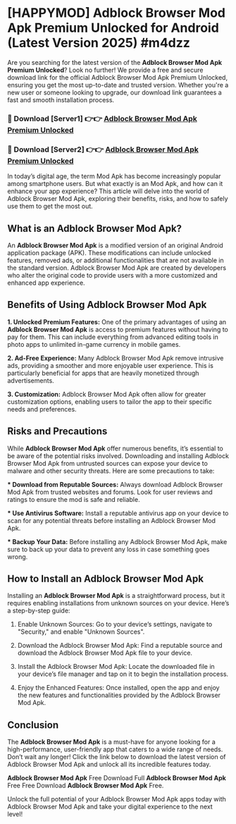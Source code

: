 # [HAPPYMOD] Adblock Browser Mod Apk Premium Unlocked for Android (Latest Version 2025) #m4dzz

Are you searching for the latest version of the <strong>Adblock Browser Mod Apk Premium Unlocked</strong>? Look no further! We provide a free and secure download link for the official Adblock Browser Mod Apk Premium Unlocked, ensuring you get the most up-to-date and trusted version. Whether you're a new user or someone looking to upgrade, our download link guarantees a fast and smooth installation process.


<h3>🔴 Download [Server1] 👉👉 <a href="https://appsnew.pages.dev?q=Adblock+Browser+Mod+Apk">Adblock Browser Mod Apk Premium Unlocked</a></h3>

<h3>🔴 Download [Server2] 👉👉 <a href="https://appsnew.pages.dev?q=Adblock+Browser+Mod+Apk">Adblock Browser Mod Apk Premium Unlocked</a></h3>


In today’s digital age, the term Mod Apk has become increasingly popular among smartphone users. But what exactly is an Mod Apk, and how can it enhance your app experience? This article will delve into the world of Adblock Browser Mod Apk, exploring their benefits, risks, and how to safely use them to get the most out.


<h2>What is an Adblock Browser Mod Apk?</h2>

An <strong>Adblock Browser Mod Apk</strong> is a modified version of an original Android application package (APK). These modifications can include unlocked features, removed ads, or additional functionalities that are not available in the standard version. Adblock Browser Mod Apk are created by developers who alter the original code to provide users with a more customized and enhanced app experience.


<h2>Benefits of Using Adblock Browser Mod Apk</h2>

<strong> 1. Unlocked Premium Features:</strong> One of the primary advantages of using an <strong>Adblock Browser Mod Apk</strong> is access to premium features without having to pay for them. This can include everything from advanced editing tools in photo apps to unlimited in-game currency in mobile games.

<strong> 2. Ad-Free Experience:</strong> Many Adblock Browser Mod Apk remove intrusive ads, providing a smoother and more enjoyable user experience. This is particularly beneficial for apps that are heavily monetized through advertisements.

<strong> 3. Customization:</strong> Adblock Browser Mod Apk often allow for greater customization options, enabling users to tailor the app to their specific needs and preferences.


<h2>Risks and Precautions</h2>

While <strong>Adblock Browser Mod Apk</strong> offer numerous benefits, it’s essential to be aware of the potential risks involved. Downloading and installing Adblock Browser Mod Apk from untrusted sources can expose your device to malware and other security threats. Here are some precautions to take:

<strong> * Download from Reputable Sources:</strong> Always download Adblock Browser Mod Apk from trusted websites and forums. Look for user reviews and ratings to ensure the mod is safe and reliable.

<strong> * Use Antivirus Software:</strong> Install a reputable antivirus app on your device to scan for any potential threats before installing an Adblock Browser Mod Apk.

<strong> * Backup Your Data:</strong> Before installing any Adblock Browser Mod Apk, make sure to back up your data to prevent any loss in case something goes wrong.


<h2>How to Install an Adblock Browser Mod Apk</h2>

Installing an <strong>Adblock Browser Mod Apk</strong> is a straightforward process, but it requires enabling installations from unknown sources on your device. Here’s a step-by-step guide:

 1. Enable Unknown Sources: Go to your device’s settings, navigate to "Security," and enable "Unknown Sources".

 2. Download the Adblock Browser Mod Apk: Find a reputable source and download the Adblock Browser Mod Apk file to your device.

 3. Install the Adblock Browser Mod Apk: Locate the downloaded file in your device’s file manager and tap on it to begin the installation process.

 4. Enjoy the Enhanced Features: Once installed, open the app and enjoy the new features and functionalities provided by the Adblock Browser Mod Apk.


<h2><strong>Conclusion</strong></h2>

The <strong>Adblock Browser Mod Apk</strong> is a must-have for anyone looking for a high-performance, user-friendly app that caters to a wide range of needs. Don’t wait any longer! Click the link below to download the latest version of Adblock Browser Mod Apk and unlock all its incredible features today.

<strong>Adblock Browser Mod Apk</strong> Free Download Full <strong>Adblock Browser Mod Apk</strong> Free Free Download <strong>Adblock Browser Mod Apk</strong> Free.

Unlock the full potential of your Adblock Browser Mod Apk apps today with Adblock Browser Mod Apk and take your digital experience to the next level!